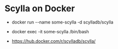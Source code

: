 Scylla on Docker
================

* docker run --name some-scylla -d scylladb/scylla

* docker exec -it some-scylla /bin/bash

* https://hub.docker.com/r/scylladb/scylla/

